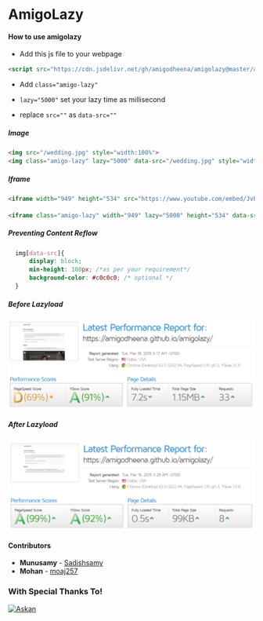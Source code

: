 # AmigoLazy

#### How to use amigolazy

 - Add this js file to your webpage

```html
<script src="https://cdn.jsdelivr.net/gh/amigodheena/amigolazy@master/amigolazy.js"></script>
```
  - Add ``` class="amigo-lazy" ```

  -  ``` lazy="5000" ``` set your lazy time as millisecond

  - replace ``` src="" ``` as  ``` data-src="" ```

##### Image

```html
<img src="/wedding.jpg" style="width:100%"> 
<img class="amigo-lazy" lazy="5000" data-src="/wedding.jpg" style="width:100%">
```
##### Iframe
```html
<iframe width="949" height="534" src="https://www.youtube.com/embed/JvEvTcXF-4Q" frameborder="0" allowfullscreen></iframe>

<iframe class="amigo-lazy" width="949" lazy="5000" height="534" data-src="https://www.youtube.com/embed/JvEvTcXF-4Q" frameborder="0" allowfullscreen></iframe>
```
##### Preventing Content Reflow 

```css
  img[data-src]{
      display: block;
      min-height: 100px; /*as per your requirement*/
      background-color: #c0c0c0; /* optional */
  }
```
##### Before Lazyload
![before_amigolazy](/w3images/before_amigolazy.png "before_amigolazy")

##### After Lazyload
![before_amigolazy](/w3images/after_amigolazy.png "after_amigolazy")

#### Contributors
* **Munusamy**  - [Sadishsamy](https://github.com/sadishsamy)
* **Mohan**  - [moaj257](https://github.com/moaj257)

### With Special Thanks To!
<a href="https://www.askantech.com"><img alt="Askan" src="https://www.askantech.com/wp-content/uploads/2018/11/askan-trademark-logo.png"/></a>
